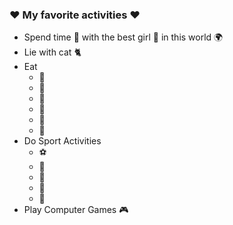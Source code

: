 ### :hearts: My favorite activities :hearts:
* Spend time :couple: with the best girl :ghost: in this world :earth_africa:
* Lie with cat :cat2:
* Eat
  * :sushi:
  * :banana:
  * :hamburger:
  * :pizza:
  * :poultry_leg:
  * :cake:
* Do Sport Activities
  * :soccer:
  * :tennis:
  * :8ball:
  * :dart:
  * :volleyball:
* Play Computer Games :video_game:
